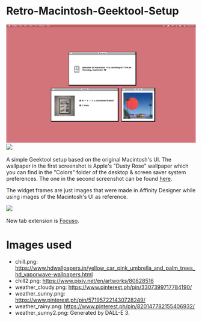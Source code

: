 # Retro-Macintosh-Geektool-Setup
<img src="screenshot.png" />
<img src="screenshot3.png" />
<p> A simple Geektool setup based on the original Macintosh's UI. The wallpaper in the first screenshot is Apple's "Dusty Rose" wallpaper which you can find in the "Colors" folder of the desktop & screen saver system preferences. The one in the second screenshot can be found <span> <a href="https://raw.githubusercontent.com/Harshit-T/Wallpapers/main/walls/there.jpg">here</a></span>. </p>

<p> The widget frames are just images that were made in Affinity Designer while using images of the Macintosh's UI as reference. </p>

<img src="screenshot2.png" />
<p> New tab extension is <span><a href="https://chrome.google.com/webstore/detail/focuso-new-tab-with-to-do/cmfhopmhaagcfnjflfppceclmkenjkpc?hl=en-US"> Focuso</a></span>. </p>

# Images used
- chill.png: https://www.hdwallpapers.in/yellow_car_pink_umbrella_and_palm_trees_hd_vaporwave-wallpapers.html
- chill2.png: https://www.pixiv.net/en/artworks/80828516
- weather_cloudy.png: https://www.pinterest.ph/pin/3307399717784190/
- weather_sunny.png: https://www.pinterest.ph/pin/571957221430728249/
- weather_rainy.png: https://www.pinterest.ph/pin/820147782155406932/
- weather_sunny2.png: Generated by DALL-E 3.
